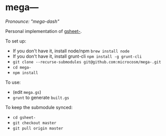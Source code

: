 mega—
=====
_Pronounce: "mega-dash"_

Personal implementation of [gsheet-](https://github.com/microcosm/gsheet-).

To set up:
- If you don't have it, install node/npm `brew install node`
- If you don't have it, install grunt-cli `npm install -g grunt-cli`
- `git clone --recurse-submodules git@github.com:microcosm/mega-.git`
- `cd mega-`
- `npm install`

To use:
- (edit `mega.gs`)
- `grunt` to generate `built.gs`

To keep the submodule synced:
- `cd gsheet-`
- `git checkout master`
- `git pull origin master`
